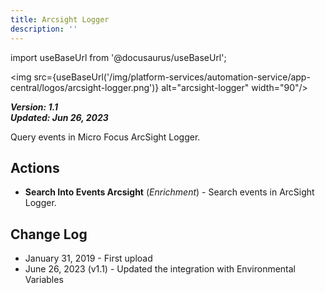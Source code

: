 ```yaml
---
title: Arcsight Logger
description: ''
---
```

import useBaseUrl from '@docusaurus/useBaseUrl';

<img src={useBaseUrl('/img/platform-services/automation-service/app-central/logos/arcsight-logger.png')} alt="arcsight-logger" width="90"/>

***Version: 1.1  
Updated: Jun 26, 2023***

Query events in Micro Focus ArcSight Logger.

## Actions

* **Search Into Events Arcsight** (*Enrichment*) - Search events in ArcSight Logger.

## Change Log

* January 31, 2019 - First upload
* June 26, 2023 (v1.1) - Updated the integration with Environmental Variables
